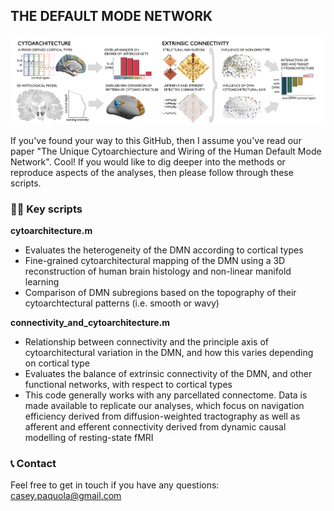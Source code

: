 THE DEFAULT MODE NETWORK
----------------------------------------------

![Alt text](figures/figure_methods_overview.png?raw=true "Title")

If you've found your way to this GitHub, then I assume you've read our paper "The Unique Cytoarchiecture and Wiring of the Human Default Mode Network". Cool! If you would like to dig deeper into the methods or reproduce aspects of the analyses, then please follow through these scripts.


### 👩‍💻️ Key scripts
**cytoarchitecture.m**
- Evaluates the heterogeneity of the DMN according to cortical types
- Fine-grained cytoarchitectural mapping of the DMN using a 3D reconstruction of human brain histology and non-linear manifold learning
- Comparison of DMN subregions based on the topography of their cytoarchtectural patterns (i.e. smooth or wavy)

**connectivity_and_cytoarchitecture.m**
- Relationship between connectivity and the principle axis of cytoarchitectural variation in the DMN, and how this varies depending on cortical type
- Evaluates the balance of extrinsic connectivity of the DMN, and other functional networks, with respect to cortical types
- This code generally works with any parcellated connectome. Data is made available to replicate our analyses, which focus on navigation efficiency derived from diffusion-weighted tractography as well as afferent and efferent connectivity derived from dynamic causal modelling of resting-state fMRI

 
### 📞 Contact
Feel free to get in touch if you have any questions: casey.paquola@gmail.com
